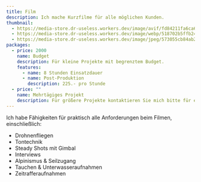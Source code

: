 ```yaml
---
title: Film
description: Ich mache Kurzfilme für alle möglichen Kunden.
thumbnail:
  - https://media-store.dr-useless.workers.dev/image/avif/fd84211fa6ca66ebd63216cd593615ea984701509ad9bda8ea2985158002201c
  - https://media-store.dr-useless.workers.dev/image/webp/518702b5ffb24708cd5a6b657ef73d90392df0bd493a4a097d44109f1364ec09
  - https://media-store.dr-useless.workers.dev/image/jpeg/573055cb84ab22846d83b8a9864c80e57e98dd4b065e4fc9a42f39c9137c2f85
packages:
  - price: 2000
    name: Budget
    description: Für kleine Projekte mit begrenztem Budget.
    features:
      - name: 8 Stunden Einsatzdauer
      - name: Post-Produktion
        description: 225.- pro Stunde
  - price: ""
    name: Mehrtägiges Projekt
    description: Für größere Projekte kontaktieren Sie mich bitte für ein Angebot.
---
```

Ich habe Fähigkeiten für praktisch alle Anforderungen beim Filmen, einschließlich:

* Drohnenfliegen
* Tontechnik
* Steady Shots mit Gimbal
* Interviews
* Alpinismus & Seilzugang
* Tauchen & Unterwasseraufnahmen
* Zeitrafferaufnahmen